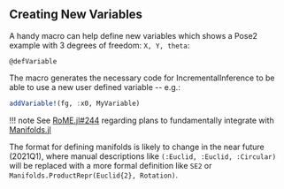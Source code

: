 
## Creating New Variables

A handy macro can help define new variables which shows a Pose2 example with 3 degrees of freedom: `X, Y, theta`:
```@docs
@defVariable
```

The macro generates the necessary code for IncrementalInference to be able to use a new user defined variable -- e.g.:
```julia
addVariable!(fg, :x0, MyVariable)
```

!!! note
    See [RoME.jl#244](http://www.github.com/JuliaRobotics/RoME.jl/issues/244) regarding plans to fundamentally integrate with [Manifolds.jl](http://www.github.com/JuliaManifolds/Manifolds.jl)

The format for defining manifolds is likely to change in the near future (2021Q1), where manual descriptions like `(:Euclid, :Euclid, :Circular)` will be replaced with a more formal definition like `SE2` or `Manifolds.ProductRepr(Euclid{2}, Rotation)`.

